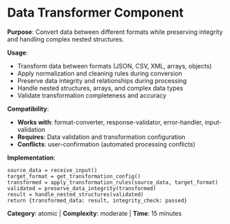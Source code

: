 # Data Transformer Component

**Purpose**: Convert data between different formats while preserving integrity and handling complex nested structures.

**Usage**: 
- Transform data between formats (JSON, CSV, XML, arrays, objects)
- Apply normalization and cleaning rules during conversion
- Preserve data integrity and relationships during processing
- Handle nested structures, arrays, and complex data types
- Validate transformation completeness and accuracy

**Compatibility**: 
- **Works with**: format-converter, response-validator, error-handler, input-validation
- **Requires**: Data validation and transformation configuration
- **Conflicts**: user-confirmation (automated processing conflicts)

**Implementation**:
```pseudocode
source_data = receive_input()
target_format = get_transformation_config()
transformed = apply_transformation_rules(source_data, target_format)
validated = preserve_data_integrity(transformed)
result = handle_nested_structures(validated)
return {transformed_data: result, integrity_check: passed}
```

**Category**: atomic | **Complexity**: moderate | **Time**: 15 minutes